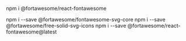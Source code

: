 npm i @fortawesome/react-fontawesome

npm i --save @fortawesome/fontawesome-svg-core
npm i --save @fortawesome/free-solid-svg-icons
npm i --save @fortawesome/react-fontawesome@latest